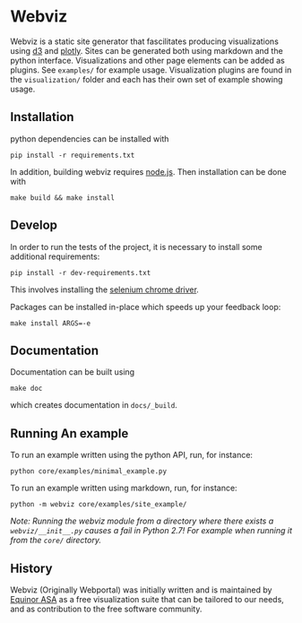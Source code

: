 # Webviz

Webviz is a static site generator that fascilitates producing visualizations
using [d3](https://d3js.org) and [plotly](https://plot.ly). Sites can be generated
both using markdown and the python interface. Visualizations and other page elements
can be added as plugins. See `examples/` for example usage. Visualization plugins
are found in the `visualization/` folder and each has their own set of example
showing usage.

## Installation

python dependencies can be installed with

    pip install -r requirements.txt

In addition, building webviz requires [node.js](https://nodejs.org). Then
installation can be done with

    make build && make install

## Develop

In order to run the tests of the project, it is necessary to install
some additional requirements:

    pip install -r dev-requirements.txt

This involves installing the
[selenium chrome driver](https://github.com/SeleniumHQ/selenium/wiki/ChromeDriver).

Packages can be installed in-place which speeds up your feedback loop:

    make install ARGS=-e

## Documentation

Documentation can be built using

    make doc

which creates documentation in `docs/_build`.

## Running An example

To run an example written using the python API, run, for instance:

    python core/examples/minimal_example.py

To run an example written using markdown, run, for instance:

    python -m webviz core/examples/site_example/
    
_Note: Running the webviz module from a directory where there exists a
`webviz/__init__.py` causes a fail in Python 2.7! For example when running it
from the `core/` directory._

## History

Webviz (Originally Webportal) was initially written and is maintained by
[Equinor ASA](http://www.equinor.com/) as a free visualization suite that can be
tailored to our needs, and as contribution to the free software community.
